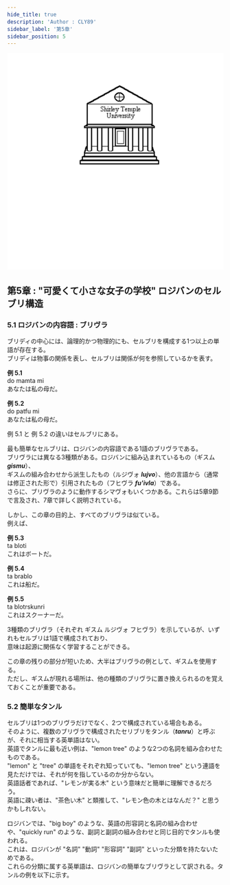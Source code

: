 ```yaml
---
hide_title: true
description: 'Author : CLY89'
sidebar_label: '第5章'
sidebar_position: 5
---
```

  
![chapter5](../../static/img/chapter5.svg)  
  
## 第5章 : "可愛くて小さな女子の学校" ロジバンのセルブリ構造 
  
### 5.1 ロジバンの内容語 : ブリヴラ  
  
ブリディの中心には、論理的かつ物理的にも、セルブリを構成する1つ以上の単語が存在する。  
ブリディは物事の関係を表し、セルブリは関係が何を参照しているかを表す。  
  
**例 5.1**  
do mamta mi  
あなたは私の母だ。  
  
**例 5.2**  
do patfu mi  
あなたは私の母だ。  
  
例 5.1 と 例 5.2 の違いはセルブリにある。  
  
最も簡単なセルブリは、ロジバンの内容語である1語のブリヴラである。  
ブリヴラには異なる3種類がある。ロジバンに組み込まれているもの（ギスム **_gismu_**）、  
ギスムの組み合わせから派生したもの（ルジヴォ **_lujvo_**）、他の言語から（通常は修正された形で）引用されたもの（フヒヴラ **_fu'ivla_**）である。  
さらに、ブリヴラのように動作するシマヴォもいくつかある。これらは5章9節で言及され、7章で詳しく説明されている。  
  
しかし、この章の目的上、すべてのブリヴラは似ている。  
例えば、  

**例 5.3**  
ta bloti  
これはボートだ。  

**例 5.4**  
ta brablo  
これは船だ。  

**例 5.5**  
ta blotrskunri  
これはスクーナーだ。  
  
3種類のブリヴラ（それぞれ ギスム ルジヴォ フヒヴラ）を示しているが、いずれもセルブリは1語で構成されており、  
意味は起源に関係なく学習することができる。  
  
この章の残りの部分が短いため、大半はブリヴラの例として、ギスムを使用する。  
ただし、ギスムが現れる場所は、他の種類のブリヴラに置き換えられるのを覚えておくことが重要である。  

### 5.2  簡単なタンル  

セルブリは1つのブリヴラだけでなく、2つで構成されている場合もある。  
そのように、複数のブリヴラで構成されたセリブリをタンル（**_tanru_**）と呼ぶが、それに相当する英単語はない。  
英語でタンルに最も近い例は、"lemon tree" のような2つの名詞を組み合わせたものである。  
"lemon" と "tree" の単語をそれぞれ知っていても、"lemon tree" という連語を見ただけでは、それが何を指しているのか分からない。  
英語話者であれば、"レモンが実る木" という意味だと簡単に理解できるだろう。  
英語に疎い者は、"茶色い木" と類推して、"レモン色の木とはなんだ？" と思うかもしれない。  
  
ロジバンでは、"big boy" のような、英語の形容詞と名詞の組み合わせや、"quickly run" のような、副詞と副詞の組み合わせと同じ目的でタンルも使われる。  
これは、ロジバンが "名詞" "動詞" "形容詞" "副詞" といった分類を持たないためである。  
これらの分類に属する英単語は、ロジバンの簡単なブリヴラとして訳される。タンルの例を以下に示す。  